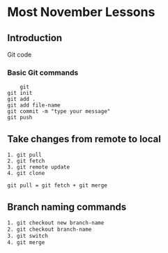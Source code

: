 # Most November Lessons

## Introduction

Git code

### Basic Git commands
```
    git
git init
git add .
git add file-name
git commit -m "type your message"
git push 
```

## Take changes from remote to local 

```shell
1. git pull
2. git fetch
3. git remote update
4. git clone
```

`git pull = git fetch + git merge`

## Branch naming commands

```bash
1. git checkout new branch-name
2. git checkout branch-name
3. git switch
4. git merge
```